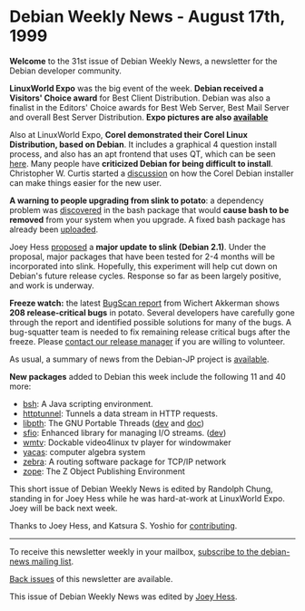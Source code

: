 
Debian Weekly News - August 17th, 1999
======================================



**Welcome** to the 31st issue of Debian Weekly News, a newsletter
for the Debian developer community.





**LinuxWorld Expo** was the big event of the week. **Debian received
a Visitors' Choice award** for Best Client Distribution. Debian was also
a finalist in the Editors' Choice awards for Best Web Server, Best Mail
Server and overall Best Server Distribution.
**Expo pictures are also
[available](https://www.debian.org/~joeyh/linuxworld2/)**




Also at LinuxWorld Expo, **Corel demonstrated their Corel Linux Distribution, based
on Debian**. It includes a graphical 4 question install process, and also
has an apt frontend that uses QT, which can be seen
[here](http://www.linuxworld.com/linuxworld/linuxworldtoday/lwt-news2.html). Many people have **criticized Debian for being difficult to
install**. Christopher W. Curtis started a
[discussion](https://lists.debian.org/debian-devel-9908/msg00847.html)
on how the Corel Debian installer can make things easier for the new user.




**A warning to people upgrading from slink to potato**: a dependency
problem was
[discovered](https://lists.debian.org/debian-devel-9908/msg00611.html)
in the bash package that would **cause bash to be removed** from your
system when you upgrade. A fixed bash package has already been
[uploaded](https://lists.debian.org/debian-devel-9908/msg00774.html).




Joey Hess [proposed](https://lists.debian.org/debian-devel-9908/msg00604.html) a **major update to slink (Debian 2.1)**. Under the proposal,
major packages that have been tested for 2-4 months will be incorporated into
slink. Hopefully, this experiment will help cut down on Debian's future
release cycles. Response so far as been largely positive, and work is
underway.




**Freeze watch:** the latest
[BugScan
report](https://lists.debian.org/debian-devel-announce-9908/msg00010.html) from Wichert Akkerman shows **208 release-critical
bugs** in potato. Several developers have carefully gone through
the report and identified possible solutions for many of the bugs. A
bug-squatter team is needed to fix remaining release critical bugs
after the freeze. Please [contact our
release manager](mailto:dark@xs4all.nl) if you are willing to volunteer.




As usual, a summary of news from the Debian-JP project is
[available](https://www.debian.org/News/weekly/1999/31/mail#mail1).




**New packages** added to Debian this week include the following 11 and 40 more:



* [bsh](https://packages.debian.org/unstable/devel/bsh): A Java scripting environment.
* [httptunnel](https://packages.debian.org/unstable/net/httptunnel): Tunnels a data stream in HTTP requests.
* [libpth](https://www.debian.org/News/weekly/oldurl?../../../../Packages/unstable/devel/libpth.html): The GNU Portable Threads
 ([dev](https://www.debian.org/Packages/unstable/devel/libpth-dev.html) and
 [doc](https://www.debian.org/News/weekly/oldurl?../../../../Packages/unstable/doc/libpth-doc.html))
* [sfio](https://www.debian.org/News/weekly/oldurl?../../../../Packages/unstable/libs/sfio.html): Enhanced library for managing I/O streams.
 ([dev](https://www.debian.org/Packages/unstable/devel/sfio-dev.html))
* [wmtv](https://packages.debian.org/unstable/x11/wmtv): Dockable video4linux tv player for windowmaker
* [yacas](https://packages.debian.org/unstable/math/yacas): computer algebra system
* [zebra](https://packages.debian.org/unstable/net/zebra): A routing software package for TCP/IP network
* [zope](https://packages.debian.org/unstable/web/zope): The Z Object Publishing Environment



This short issue of Debian Weekly News is edited by Randolph Chung, standing in
for Joey Hess while he was hard-at-work at LinuxWorld Expo. Joey will be
back next week.




Thanks to Joey Hess, and Katsura S. Yoshio for
[contributing](https://www.debian.org/News/weekly/contributing).





---



 To receive this newsletter weekly in your mailbox, [subscribe to the debian-news mailing list](https://lists.debian.org/debian-news/).



[Back issues](https://www.debian.org/News/weekly/) of this newsletter are available.



This issue of Debian Weekly News was edited by [Joey Hess](mailto:dwn@debian.org).




